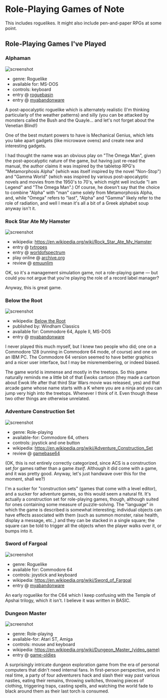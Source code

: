 Role-Playing Games of Note
==========================

This includes roguelikes.  It might also include pen-and-paper RPGs at
some point.

Role-Playing Games I've Played
------------------------------

### Alphaman

![screenshot](http://www.myabandonware.com/media/screenshots/a/alphaman-315/alphaman_1.gif)

*   genre: Roguelike
*   available for: MS-DOS
*   controls: keyboard
*   entry @ [roguebasin](http://www.roguebasin.com/index.php?title=Alphaman)
*   entry @ [myabandonware](http://www.myabandonware.com/game/alphaman-315)

A post-apocalyptic roguelike which is alternately realistic (I'm thinking
particularly of the weather patterns) and silly (you can be attacked by
monsters called the Bush and the Quayle... and let's not forget about the
Venetian Blind!)

One of the best mutant powers to have is Mechanical Genius, which lets you
take apart gadgets (like microwave ovens) and create new and interesting
gadgets.

I had thought the name was an obvious play on "The Omega Man", given the
post-apocalyptic nature of the game, but having just re-read the manual,
the author claims it was inspired by the tabletop RPG's "Metamorphosis Alpha"
(which was itself inspired by the novel "Non-Stop") and "Gamma World" (which
was inspired by various post-apocalyptic novels and movies from the 1950's to
70's, which might well include "I am Legend" and "The Omega Man".) Of course,
he doesn't say that the choice to combine "Alpha" with "man" came solely from
Metamorphosis Alpha, and, while "Omega" refers to "last", "Alpha" and "Gamma"
likely refer to the role of radiation, and well I mean it's all a bit of a
Greek alphabet soup anyway isn't it.

### Rock Star Ate My Hamster

![screenshot](http://tacgr.emuunlim.com/downloads/gamescr/r/rockstaratemyhamster2.png)

*   wikipedia: https://en.wikipedia.org/wiki/Rock_Star_Ate_My_Hamster
*   entry @ [tvtropes](http://tvtropes.org/pmwiki/pmwiki.php/VideoGame/RockStarAteMyHamster)
*   entry @ [worldofspectrum](http://www.worldofspectrum.org/infoseekid.cgi?id=0009407)
*   play online @ [archive.org](https://archive.org/details/zx_Rock_Star_Ate_my_Hamster_1989_Codemasters_t_128K)
*   review @ [emuunlim](http://tacgr.emuunlim.com/downloads/filedetail.php?recid=755)

OK, so it's a management simulation game, not a role-playing game — but could
you not argue that you're playing the role of a record label manager?

Anyway, this is great game.

### Below the Root

![screenshot](http://www.myabandonware.com/media/screenshots/b/below-the-root-4v0/thumbs/below-the-root_4.png)

*   wikipedia: [Below the Root](https://en.wikipedia.org/wiki/Below_the_Root_(video_game))
*   published by: Windham Classics
*   available for: Commodore 64, Apple II, MS-DOS
*   entry @ [myabandonware](http://www.myabandonware.com/game/below-the-root-3e)

I never played this much myself, but I knew two people who did; one on a Commodore 128
(running in Commodore 64 mode, of course) and one on an IBM PC.  The Commodore 64
version seemed to have better graphics and a nicer user interface, but I may be
misremembering, or indeed biased.

The game world is immense and mostly in the treetops.  So this game naturally
reminds me a little bit of that Ewoks cartoon (they made a cartoon about Ewok life
after that third Star Wars movie was released, yes) and that arcade game whose
name starts with a K where you are a ninja and you can jump very high into the
treetops.  Whenever I think of it.  Even though these two other things are otherwise
unrelated.

### Adventure Construction Set

![screenshot](http://www.gamebase64.com/oldsite/gameofweek/adventures/adventureconstrset/Land_of_Aventuria.gif)

*   genre: Role-playing
*   available-for: Commodore 64, others
*   controls: joystick and one button
*   wikipedia: https://en.wikipedia.org/wiki/Adventure_Construction_Set
*   review @ [gamebase64](http://www.gamebase64.com/oldsite/gameofweek/7/gotw_adventureconstrset.htm)

(OK, this is not entirely correctly categorized, since ACS is a construction
set *for* games rather than a game *itself*.  Although it did come with a game,
and it was pretty good.  Anyway, let's just handwave over this for the moment,
shall we?)

I'm a sucker for "construction sets" (games that come with a level editor), and
a sucker for adventure games, so this would seem a natural fit. It's actually a
construction set for role-playing games, though, although suited for ones
containing some measure of puzzle-solving. The "language" in which the game is
described is somewhat interesting; individual objects can have effects
associated with them (such as summon monster, raise health, display a message,
etc.,) and they can be stacked in a single square; the square can be told to
trigger all the objects when the player walks over it, or bumps into it.

### Sword of Fargoal

![screenshot](http://www.myabandonware.com/media/screenshots/s/sword-of-fargoal-65p/thumbs/sword-of-fargoal_2.png)

*   genre: Roguelike
*   available for: Commodore 64
*   controls: joystick and keyboard
*   wikipedia: https://en.wikipedia.org/wiki/Sword_of_Fargoal
*   entry @ [myabandonware](http://www.myabandonware.com/game/sword-of-fargoal-5df)

An early roguelike for the C64 which I keep confusing with the Temple of
Apshai trilogy, which it isn't.  I believe it was written in BASIC.

### Dungeon Master

![screenshot](http://img2.game-oldies.com/sites/default/files/styles/large/public/snaps/commodore-amiga/dungeonmaster-v1-1-0833.png)

*   genre: Role-playing
*   available-for: Atari ST, Amiga
*   controls: mouse and keyboard
*   wikipedia: https://en.wikipedia.org/wiki/Dungeon_Master_(video_game)
*   entry @ [game-oldies](http://game-oldies.com/play-online/dungeon-master-commodore-amiga)

A surprisingly intricate dungeon exploration game from the era of personal
computers that didn't need internal fans. In first-person perspective, and in
real time, a party of four adventurers hack and slash their way past various
nasties, eating their remains, throwing switches, throwing pieces of clothing,
triggering traps, casting spells, and watching the world fade to black around
them as their last torch is consumed.
